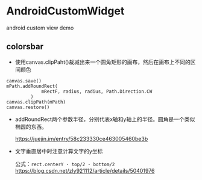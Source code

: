 # AndroidCustomWidget
 android custom view demo

## colorsbar
    
   * 使用canvas.clipPaht()裁减出来一个圆角矩形的画布，然后在画布上不同的区间颜色
   
   ```
   canvas.save()
   mPath.addRoundRect(
                mRectF, radius, radius, Path.Direction.CW
            )
   canvas.clipPath(mPath)
   canvas.restore()
   ```
   
   * addRoundRect两个参数半径，分别代表x轴和y轴上的半径。圆角是一个类似椭圆的东西。
		
		https://juejin.im/entry/58c233330ce463005460be3b
   
   * 文字垂直居中时注意计算文字的y坐标
   
   		公式：`rect.centerY - top/2 - bottom/2`
   		https://blog.csdn.net/zly921112/article/details/50401976
	

   
   